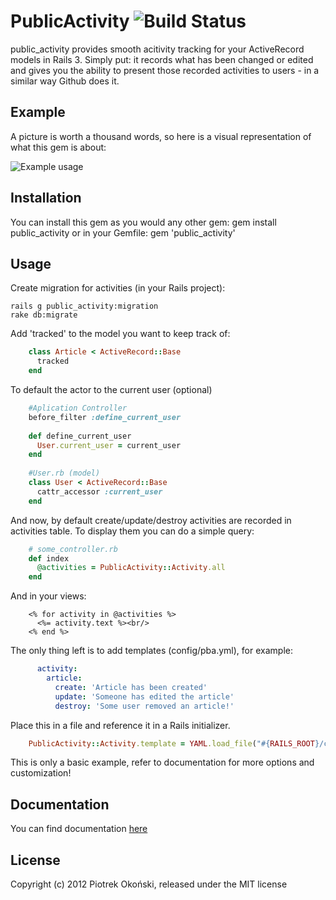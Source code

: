 # PublicActivity ![Build Status](http://travis-ci.org/pokonski/public_activity.png)

public_activity provides smooth acitivity tracking for your ActiveRecord models in Rails 3.
Simply put: it records what has been changed or edited and gives you the ability to present those recorded activities to users - in a similar way Github does it.

## Example

A picture is worth a thousand words, so here is a visual representation of what this gem is about:

![Example usage](http://i.imgur.com/uGPSm.png)

## Installation

You can install this gem as you would any other gem:
    gem install public_activity
or in your Gemfile:
    gem 'public_activity'

## Usage

Create migration for activities (in your Rails project):

    rails g public_activity:migration
    rake db:migrate

Add 'tracked' to the model you want to keep track of:

```ruby
    class Article < ActiveRecord::Base
      tracked
    end
```

To default the actor to the current user (optional)

```ruby    
    #Aplication Controller
    before_filter :define_current_user
    
    def define_current_user
      User.current_user = current_user
    end
    
    #User.rb (model)
    class User < ActiveRecord::Base
      cattr_accessor :current_user
    end
```

And now, by default create/update/destroy activities are recorded in activities table. 
To display them you can do a simple query:

```ruby
    # some_controller.rb
    def index
      @activities = PublicActivity::Activity.all
    end
```

And in your views:

```erb
    <% for activity in @activities %>
      <%= activity.text %><br/>
    <% end %>
```

The only thing left is to add templates (config/pba.yml), for example:

```yaml
      activity:
        article:
          create: 'Article has been created'
          update: 'Someone has edited the article'
          destroy: 'Some user removed an article!'
```

Place this in a file and reference it in a Rails initializer.

```ruby
    PublicActivity::Activity.template = YAML.load_file("#{RAILS_ROOT}/config/pba.yml")
```

This is only a basic example, refer to documentation for more options and customization!
## Documentation

You can find documentation [here](http://rubydoc.info/gems/public_activity/)

## License
Copyright (c) 2012 Piotrek Okoński, released under the MIT license
